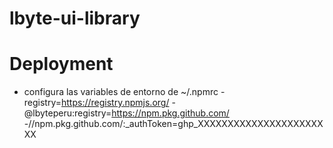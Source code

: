 # lbyte-ui-library

# Deployment
* configura las variables de entorno de ~/.npmrc
  -registry=https://registry.npmjs.org/
  -@lbyteperu:registry=https://npm.pkg.github.com/
  -//npm.pkg.github.com/:_authToken=ghp_XXXXXXXXXXXXXXXXXXXXXXX